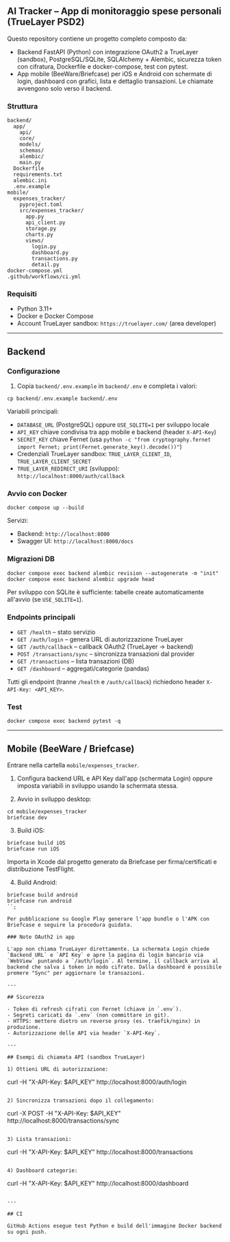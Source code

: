 ## AI Tracker – App di monitoraggio spese personali (TrueLayer PSD2)

Questo repository contiene un progetto completo composto da:

- Backend FastAPI (Python) con integrazione OAuth2 a TrueLayer (sandbox), PostgreSQL/SQLite, SQLAlchemy + Alembic, sicurezza token con cifratura, Dockerfile e docker-compose, test con pytest.
- App mobile (BeeWare/Briefcase) per iOS e Android con schermate di login, dashboard con grafici, lista e dettaglio transazioni. Le chiamate avvengono solo verso il backend.

### Struttura

```
backend/
  app/
    api/
    core/
    models/
    schemas/
    alembic/
    main.py
  Dockerfile
  requirements.txt
  alembic.ini
  .env.example
mobile/
  expenses_tracker/
    pyproject.toml
    src/expenses_tracker/
      app.py
      api_client.py
      storage.py
      charts.py
      views/
        login.py
        dashboard.py
        transactions.py
        detail.py
docker-compose.yml
.github/workflows/ci.yml
```

### Requisiti

- Python 3.11+
- Docker e Docker Compose
- Account TrueLayer sandbox: `https://truelayer.com/` (area developer)

---

## Backend

### Configurazione

1) Copia `backend/.env.example` in `backend/.env` e completa i valori:

```
cp backend/.env.example backend/.env
```

Variabili principali:

- `DATABASE_URL` (PostgreSQL) oppure `USE_SQLITE=1` per sviluppo locale
- `API_KEY` chiave condivisa tra app mobile e backend (header `X-API-Key`)
- `SECRET_KEY` chiave Fernet (usa `python -c "from cryptography.fernet import Fernet; print(Fernet.generate_key().decode())"`)
- Credenziali TrueLayer sandbox: `TRUE_LAYER_CLIENT_ID`, `TRUE_LAYER_CLIENT_SECRET`
- `TRUE_LAYER_REDIRECT_URI` (sviluppo): `http://localhost:8000/auth/callback`

### Avvio con Docker

```
docker compose up --build
```

Servizi:

- Backend: `http://localhost:8000`
- Swagger UI: `http://localhost:8000/docs`

### Migrazioni DB

```
docker compose exec backend alembic revision --autogenerate -m "init"
docker compose exec backend alembic upgrade head
```

Per sviluppo con SQLite è sufficiente: tabelle create automaticamente all'avvio (se `USE_SQLITE=1`).

### Endpoints principali

- `GET /health` – stato servizio
- `GET /auth/login` – genera URL di autorizzazione TrueLayer
- `GET /auth/callback` – callback OAuth2 (TrueLayer → backend)
- `POST /transactions/sync` – sincronizza transazioni dal provider
- `GET /transactions` – lista transazioni (DB)
- `GET /dashboard` – aggregati/categorie (pandas)

Tutti gli endpoint (tranne `/health` e `/auth/callback`) richiedono header `X-API-Key: <API_KEY>`.

### Test

```
docker compose exec backend pytest -q
```

---

## Mobile (BeeWare / Briefcase)

Entrare nella cartella `mobile/expenses_tracker`.

1) Configura backend URL e API Key dall'app (schermata Login) oppure imposta variabili in sviluppo usando la schermata stessa.

2) Avvio in sviluppo desktop:

```
cd mobile/expenses_tracker
briefcase dev
```

3) Build iOS:

```
briefcase build iOS
briefcase run iOS
```

Importa in Xcode dal progetto generato da Briefcase per firma/certificati e distribuzione TestFlight.

4) Build Android:

```
briefcase build android
briefcase run android
``;

Per pubblicazione su Google Play generare l'app bundle o l'APK con Briefcase e seguire la procedura guidata.

### Note OAuth2 in app

L'app non chiama TrueLayer direttamente. La schermata Login chiede `Backend URL` e `API Key` e apre la pagina di login bancario via `WebView` puntando a `/auth/login`. Al termine, il callback arriva al backend che salva i token in modo cifrato. Dalla dashboard è possibile premere "Sync" per aggiornare le transazioni.

---

## Sicurezza

- Token di refresh cifrati con Fernet (chiave in `.env`).
- Segreti caricati da `.env` (non committare in git).
- HTTPS: mettere dietro un reverse proxy (es. traefik/nginx) in produzione.
- Autorizzazione delle API via header `X-API-Key`.

---

## Esempi di chiamata API (sandbox TrueLayer)

1) Ottieni URL di autorizzazione:

```
curl -H "X-API-Key: $API_KEY" http://localhost:8000/auth/login
```

2) Sincronizza transazioni dopo il collegamento:

```
curl -X POST -H "X-API-Key: $API_KEY" http://localhost:8000/transactions/sync
```

3) Lista transazioni:

```
curl -H "X-API-Key: $API_KEY" http://localhost:8000/transactions
```

4) Dashboard categorie:

```
curl -H "X-API-Key: $API_KEY" http://localhost:8000/dashboard
```

---

## CI

GitHub Actions esegue test Python e build dell'immagine Docker backend su ogni push.


